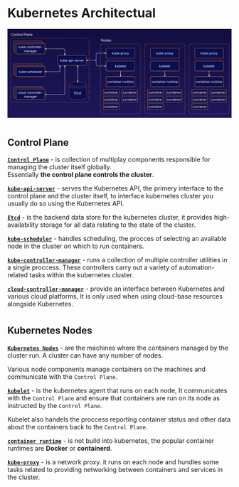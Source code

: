 # Kubernetes Architectual
<img src='./images/kubernetes-architectual.png'/>

#
## Control Plane
**<u>`Control Plane`</u>** - is collection of multiplay components responsible for managing the cluster itself globally.<br>Essentially **the control plane controls the cluster**.

**<u>`kube-api-server`</u>** - serves the Kubernetes API, the primery interface to the control plane and the cluster itself, to interface kubernetes cluster you usually do so using the Kubernetes API.

**<u>`Etcd`</u>** - is the backend data store for the kubernetes cluster, it provides high-availability storage for all data relating to the state of the cluster.

**<u>`kube-scheduler`</u>** - handles scheduling, the procces of selecting an available node in the cluster on which to run containers.

**<u>`kube-controller-manager`</u>** - runs a collection of multiple controller utilities in a single proccess.
These controllers carry out a variety of automation-related tasks within the kubernetes cluster.

**<u>`cloud-controller-manager`</u>** - provide an interface between Kubernetes and various cloud platforms, It is only used when using cloud-base resources alongside Kubernetes.
#
## Kubernetes Nodes
**<u>`Kubernetes Nodes`</u>** - are the machines where the containers managed by the cluster run. A cluster can have any number of nodes.

Various node components manage containers on the machines and communicate with the `Control Plane`.

**<u>`kubelet`</u>** - is the kubernetes agent that runs on each node, It communicates with the `Control Plane` and ensure that containers are run on its node as instructed by the `Control Plane`.

Kubelet also handels the proccess reporting container status and other data about the containers back to the `Control Plane`.

**<u>`container runtime`</u>** - is not build   into kubernetes, the popular container runtimes are **Docker** or **containerd**.

**<u>`kube-proxy`</u>** - is a network proxy. it runs on each node and hundles some tasks related to providing networking between containers and services in the cluster.